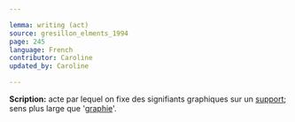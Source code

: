```yaml
---

lemma: writing (act)
source: gresillon_elments_1994
page: 245
language: French
contributor: Caroline
updated_by: Caroline

---
```


**Scription:** acte par lequel on fixe des signifiants graphiques sur un [support](textCarrier.html); sens plus large que '[graphie](graphicAppearance.html)'.
